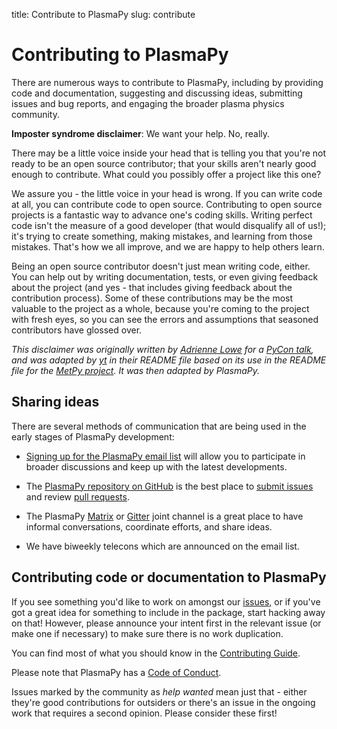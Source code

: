 title: Contribute to PlasmaPy
slug: contribute

# Contributing to PlasmaPy

There are numerous ways to contribute to PlasmaPy, including by
providing code and documentation, suggesting and discussing ideas,
submitting issues and bug reports, and engaging the broader plasma
physics community.  

**Imposter syndrome disclaimer**: We want your help. No, really.

There may be a little voice inside your head that is telling you that you're not
ready to be an open source contributor; that your skills aren't nearly good
enough to contribute. What could you possibly offer a project like this one?

We assure you - the little voice in your head is wrong. If you can write code at
all, you can contribute code to open source. Contributing to open source
projects is a fantastic way to advance one's coding skills. Writing perfect code
isn't the measure of a good developer (that would disqualify all of us!); it's
trying to create something, making mistakes, and learning from those
mistakes. That's how we all improve, and we are happy to help others learn.

Being an open source contributor doesn't just mean writing code, either. You can
help out by writing documentation, tests, or even giving feedback about the
project (and yes - that includes giving feedback about the contribution
process). Some of these contributions may be the most valuable to the project as
a whole, because you're coming to the project with fresh eyes, so you can see
the errors and assumptions that seasoned contributors have glossed over.

*This disclaimer was originally written by
[Adrienne Lowe](https://github.com/adriennefriend) for a
[PyCon talk](https://www.youtube.com/watch?v=6Uj746j9Heo), and was adapted by 
[yt](https://github.com/yt-project/yt) in their README file based on its use 
in the README file for the [MetPy project](https://github.com/Unidata/MetPy).
It was then adapted by PlasmaPy.*

## Sharing ideas

There are several methods of communication that are being used in the
early stages of PlasmaPy development:

* [Signing up for the PlasmaPy email
  list](https://groups.google.com/forum/#!forum/plasmapy) will allow
  you to participate in broader discussions and keep up with the
  latest developments.

* The [PlasmaPy repository on
  GitHub](https://github.com/PlasmaPy/plasmapy) is the best place to
  [submit issues](https://github.com/PlasmaPy/plasmapy/issues) and
  review [pull requests](https://github.com/PlasmaPy/plasmapy/pulls).

* The PlasmaPy [Matrix](https://app.element.io/#/room/#plasmapy:openastronomy.org) or 
  [Gitter](https://gitter.im/PlasmaPy/Lobby) joint channel
  is a great place to have informal conversations, coordinate efforts,
  and share ideas.  
* We have biweekly telecons which are announced on the email list.

## Contributing code or documentation to PlasmaPy

If you see something you'd like to work on amongst our
[issues](https://github.com/PlasmaPy/PlasmaPy/issues), or if you've got
a great idea for something to include in the package, start hacking away on
that! However, please announce your intent first in the relevant issue (or make
one if necessary) to make sure there is no work duplication.

You can find most of what you should know in the [Contributing Guide](http://docs.plasmapy.org/en/latest/development/index.html).

Please note that PlasmaPy has a [Code of Conduct](/conduct).

Issues marked by the community as *help wanted* mean just that - either they're
good contributions for outsiders or there's an issue in the ongoing work that
requires a second opinion. Please consider these first!
